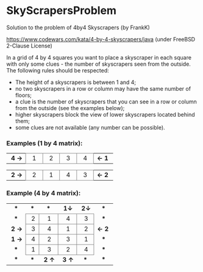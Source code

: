 # SkyScrapersProblem
Solution to the problem of 4by4 Skyscrapers (by FrankK)

https://www.codewars.com/kata/4-by-4-skyscrapers/java (under FreeBSD 2-Clause License)

In a grid of 4 by 4 squares you want to place a skyscraper in each square with only some clues - the number of skyscrapers seen from the outside.
The following rules should be respected:

- The height of a skyscrapers is between 1 and 4;
- no two skyscrapers in a row or column may have the same number of floors;
- a clue is the number of skyscrapers that you can see in a row or column from the outside (see the examples below);
- higher skyscrapers block the view of lower skyscrapers located behind them;
- some clues are not available (any number can be possible).

<h3> Examples (1 by 4 matrix): </h3>

<table><tr>
        <td style="text-align:center; border-color: white;height:16px;"><b>&nbsp;4&nbsp;&#8594</b></td>
        <td style="text-align:center; border: solid 1px;height:16px;border-color:gray;">&nbsp;&nbsp;1&nbsp;&nbsp;</td>
        <td style="text-align:center; border: solid 1px;height:16px;border-color:gray;">&nbsp;&nbsp;2&nbsp;&nbsp;</td>
        <td style="text-align:center; border: solid 1px;height:16px;border-color:gray;">&nbsp;&nbsp;3&nbsp;&nbsp;</td>
        <td style="text-align:center; border: solid 1px;height:16px;border-color:gray;">&nbsp;&nbsp;4&nbsp;&nbsp;</td>
        <td style="text-align:center; border: 0px;height:16px;"><b>&#8592&nbsp;1&nbsp;</b></td>
</tr></table>

<table><tr>
        <td style="text-align:center; border-color: white;height:16px;"><b>&nbsp;2&nbsp;&#8594</b></td>
        <td style="text-align:center; border: solid 1px;height:16px;border-color:gray;">&nbsp;&nbsp;2&nbsp;&nbsp;</td>
        <td style="text-align:center; border: solid 1px;height:16px;border-color:gray;">&nbsp;&nbsp;1&nbsp;&nbsp;</td>
        <td style="text-align:center; border: solid 1px;height:16px;border-color:gray;">&nbsp;&nbsp;4&nbsp;&nbsp;</td>
        <td style="text-align:center; border: solid 1px;height:16px;border-color:gray;">&nbsp;&nbsp;3&nbsp;&nbsp;</td>
        <td style="text-align:center; border: 0px;height:16px;"><b>&#8592&nbsp;2&nbsp;</b></td>
</tr></table>

<h3> Example (4 by 4 matrix): </h3>

<table><tr>
        <td style="text-align:center; border: 0px;height:16px;"><b>&nbsp;*&nbsp;</b></td>
        <td style="text-align:center; border-bottom: solid 1px;height:16px;border-color:gray;"><b>&nbsp;*&nbsp;</b></td>
        <td style="text-align:center; border-bottom: solid 1px;height:16px;border-color:gray;"><b>&nbsp;*&nbsp;</b></td>
        <td style="text-align:center; border-bottom: solid 1px;height:16px;border-color:gray;"><b>&nbsp;1&#8595</b></td>
        <td style="text-align:center; border-bottom: solid 1px;height:16px;border-color:gray;"><b>&nbsp;2&#8595</b></td>
        <td style="text-align:center; border: 0px;height:16px;"><b>&nbsp;*&nbsp;</b></td>
    </tr>
    <tr>
        <td style="text-align:center; border: 0px;height:16px;"><b>&nbsp;*&nbsp;</b></td>
        <td style="text-align:center; border: solid 1px;height:16px;border-color:gray;">&nbsp;2</td>
        <td style="text-align:center; border: solid 1px;height:16px;border-color:gray;">&nbsp;1</td>
        <td style="text-align:center; border: solid 1px;height:16px;border-color:gray;">&nbsp;4</td>
        <td style="text-align:center; border: solid 1px;height:16px;border-color:gray;">&nbsp;3</td>
        <td style="text-align:center; border: 0px;height:16px;"><b>&nbsp;*&nbsp;</b></td>
    </tr>
    <tr>
        <td style="text-align:center; border: 0px;height:16px;"><b>&nbsp;2&nbsp;&#8594</b></td>
        <td style="text-align:center; border: solid 1px;height:16px;border-color:gray;">&nbsp;3</td>
        <td style="text-align:center; border: solid 1px;height:16px;border-color:gray;">&nbsp;4</td>
        <td style="text-align:center; border: solid 1px;height:16px;border-color:gray;">&nbsp;1</td>
        <td style="text-align:center; border: solid 1px;height:16px;border-color:gray;">&nbsp;2</td>
        <td style="text-align:center; border: 0px;height:16px;"><b>&#8592&nbsp;2&nbsp;</b></td>
    </tr>
    <tr>
        <td style="text-align:center; border: 0px;height:16px;"><b>&nbsp;1&nbsp;&#8594</b></td>
        <td style="text-align:center; border: solid 1px;height:16px;border-color:gray;">&nbsp;4</td>
        <td style="text-align:center; border: solid 1px;height:16px;border-color:gray;">&nbsp;2</td>
        <td style="text-align:center; border: solid 1px;height:16px;border-color:gray;">&nbsp;3</td>
        <td style="text-align:center; border: solid 1px;height:16px;border-color:gray;">&nbsp;1</td>
        <td style="text-align:center; border: 0px;height:16px;"><b>&nbsp;*&nbsp;</b></td>
    </tr>
    <tr>
        <td style="text-align:center; border: 0px;height:16px;"><b>&nbsp;*&nbsp;</b></td>
        <td style="text-align:center; border: solid 1px;height:16px;border-color:gray;">&nbsp;1</td>
        <td style="text-align:center; border: solid 1px;height:16px;border-color:gray;">&nbsp;3</td>
        <td style="text-align:center; border: solid 1px;height:16px;border-color:gray;">&nbsp;2</td>
        <td style="text-align:center; border: solid 1px;height:16px;border-color:gray;">&nbsp;4</td>
        <td style="text-align:center; border: 0px;height:16px;"><b>&nbsp;*&nbsp;</b></td>
    </tr>
    <tr>
        <td style="text-align:center; border: 0px;height:16px;"><b>&nbsp;*&nbsp;</b></td>
        <td style="text-align:center; border: 0px;height:16px;"><b>&nbsp;*&nbsp;</b></td>
        <td style="text-align:center; border: 0px;height:16px;"><b>&nbsp;2&nbsp;&#8593</b></td>
        <td style="text-align:center; border: 0px;height:16px;"><b>&nbsp;3&nbsp;&#8593</b></td>
        <td style="text-align:center; border: 0px;height:16px;"><b>&nbsp;*&nbsp;</b></td>
        <td style="text-align:center; border: 0px;height:16px;"><b>&nbsp;*&nbsp;</b></td>
    </tr></table>


